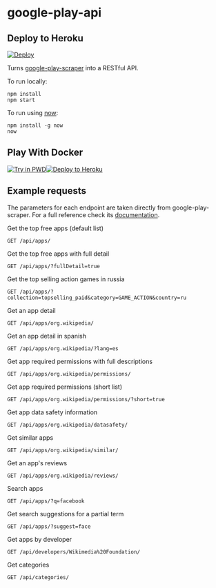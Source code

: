 # google-play-api
## Deploy to Heroku

[![Deploy](https://www.herokucdn.com/deploy/button.svg)](https://heroku.com/deploy)


Turns [google-play-scraper](https://github.com/facundoolano/google-play-scraper/) into a RESTful API.

To run locally:

```
npm install
npm start
```

To run using [now](https://zeit.co/now/):

```
npm install -g now
now
```

## Play With Docker

[![Try in PWD](https://raw.githubusercontent.com/play-with-docker/stacks/master/assets/images/button.png)](https://labs.play-with-docker.com/?stack=https://gist.githubusercontent.com/srikanthlogic/49d3dd76cf1117f775fdc5c9746cd091/raw/8593bfa6b15036616147e8f672ecb558fcf87fc6/docker-compose.yml)[![Deploy to Heroku](https://deploy-button.herokuapp.com/deploy.png)](https://deploy-button.herokuapp.com/deploy/facundoolano/google-play-api)

## Example requests

The parameters for each endpoint are taken directly from google-play-scraper. For a full reference check its [documentation](https://github.com/facundoolano/google-play-scraper/#usage).

Get the top free apps (default list)
```http
GET /api/apps/
```

Get the top free apps with full detail

```http
GET /api/apps/?fullDetail=true
```

Get the top selling action games in russia

```http
GET /api/apps/?collection=topselling_paid&category=GAME_ACTION&country=ru
```

Get an app detail

```http
GET /api/apps/org.wikipedia/
```

Get an app detail in spanish

```http
GET /api/apps/org.wikipedia/?lang=es
```

Get app required permissions with full descriptions

```http
GET /api/apps/org.wikipedia/permissions/
```

Get app required permissions (short list)

```http
GET /api/apps/org.wikipedia/permissions/?short=true
```

Get app data safety information

```http
GET /api/apps/org.wikipedia/datasafety/
```

Get similar apps

```http
GET /api/apps/org.wikipedia/similar/
```

Get an app's reviews

```http
GET /api/apps/org.wikipedia/reviews/
```

Search apps

```http
GET /api/apps/?q=facebook
```

Get search suggestions for a partial term

```http
GET /api/apps/?suggest=face
```

Get apps by developer

```http
GET /api/developers/Wikimedia%20Foundation/
```

Get categories
```http
GET /api/categories/
```
